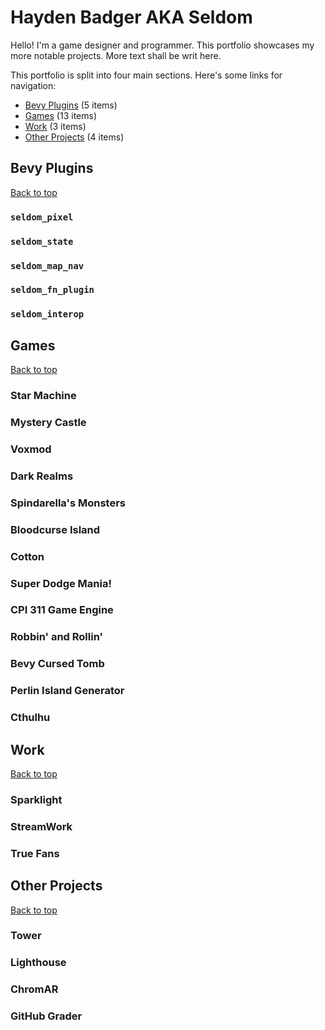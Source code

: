 # Hayden Badger AKA Seldom

Hello! I'm a game designer and programmer. This portfolio showcases my more notable projects. More text shall be writ here.

This portfolio is split into four main sections. Here's some links for navigation:

- [Bevy Plugins](#bevy-plugins) (5 items)
- [Games](#games) (13 items)
- [Work](#work) (3 items)
- [Other Projects](#other-projects) (4 items)

## Bevy Plugins

[Back to top](#hayden-badger-aka-seldom)

### `seldom_pixel`

### `seldom_state`

### `seldom_map_nav`

### `seldom_fn_plugin`

### `seldom_interop`

## Games

[Back to top](#hayden-badger-aka-seldom)

### Star Machine

### Mystery Castle

### Voxmod

### Dark Realms

### Spindarella's Monsters

### Bloodcurse Island

### Cotton

### Super Dodge Mania!

### CPI 311 Game Engine

### Robbin' and Rollin'

### Bevy Cursed Tomb

### Perlin Island Generator

### Cthulhu

## Work

[Back to top](#hayden-badger-aka-seldom)

### Sparklight

### StreamWork

### True Fans

## Other Projects

[Back to top](#hayden-badger-aka-seldom)

### Tower

### Lighthouse

### ChromAR

### GitHub Grader
